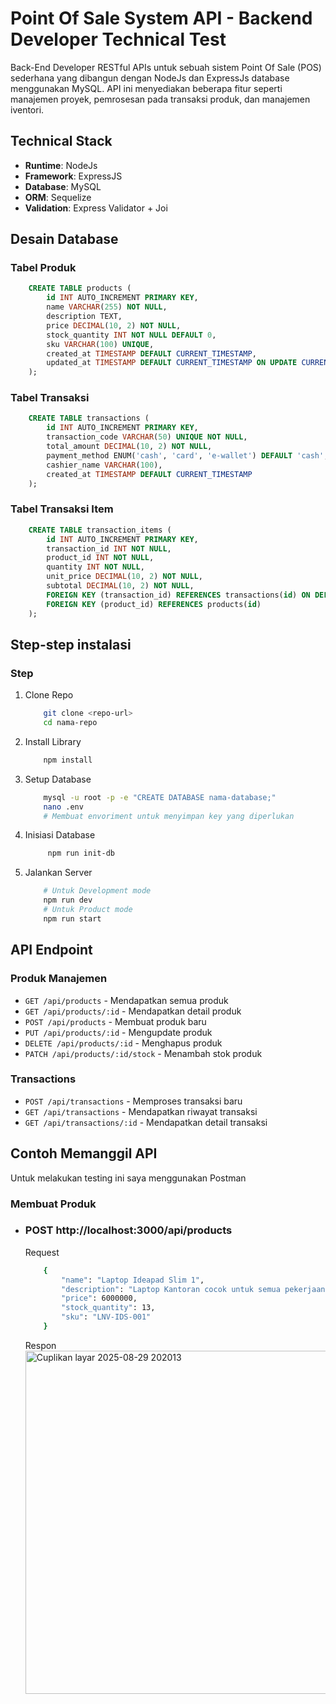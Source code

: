 # Point Of Sale System API - Backend Developer Technical Test

Back-End Developer RESTful APIs untuk sebuah sistem Point Of Sale (POS) sederhana yang dibangun dengan NodeJs dan ExpressJs database menggunakan MySQL. API ini menyediakan beberapa fitur seperti manajemen proyek, pemrosesan pada transaksi produk, dan manajemen iventori.

## Technical Stack
- **Runtime**: NodeJs
- **Framework**: ExpressJS
- **Database**: MySQL
- **ORM**: Sequelize
- **Validation**: Express Validator + Joi

## Desain Database
### Tabel Produk
```sql
    CREATE TABLE products (
        id INT AUTO_INCREMENT PRIMARY KEY,
        name VARCHAR(255) NOT NULL,
        description TEXT,
        price DECIMAL(10, 2) NOT NULL,
        stock_quantity INT NOT NULL DEFAULT 0,
        sku VARCHAR(100) UNIQUE,
        created_at TIMESTAMP DEFAULT CURRENT_TIMESTAMP,
        updated_at TIMESTAMP DEFAULT CURRENT_TIMESTAMP ON UPDATE CURRENT_TIMESTAMP
    );
```
### Tabel Transaksi
```sql
    CREATE TABLE transactions (
        id INT AUTO_INCREMENT PRIMARY KEY,
        transaction_code VARCHAR(50) UNIQUE NOT NULL,
        total_amount DECIMAL(10, 2) NOT NULL,
        payment_method ENUM('cash', 'card', 'e-wallet') DEFAULT 'cash',
        cashier_name VARCHAR(100),
        created_at TIMESTAMP DEFAULT CURRENT_TIMESTAMP
    );
```
### Tabel Transaksi Item
```sql
    CREATE TABLE transaction_items (
        id INT AUTO_INCREMENT PRIMARY KEY,
        transaction_id INT NOT NULL,
        product_id INT NOT NULL,
        quantity INT NOT NULL,
        unit_price DECIMAL(10, 2) NOT NULL,
        subtotal DECIMAL(10, 2) NOT NULL,
        FOREIGN KEY (transaction_id) REFERENCES transactions(id) ON DELETE CASCADE,
        FOREIGN KEY (product_id) REFERENCES products(id)
    );
```

## Step-step instalasi

### Step
1. Clone Repo
   ```bash
       git clone <repo-url>
       cd nama-repo
   ```
2. Install Library
   ```bash
       npm install
   ```
3. Setup Database
   ```bash
       mysql -u root -p -e "CREATE DATABASE nama-database;"
       nano .env
       # Membuat envoriment untuk menyimpan key yang diperlukan
   ```
4. Inisiasi Database
   ```bash
        npm run init-db
   ```
5. Jalankan Server
   ```bash
       # Untuk Development mode
       npm run dev
       # Untuk Product mode
       npm run start
   ```

## API Endpoint
### Produk Manajemen
- `GET /api/products` - Mendapatkan semua produk
- `GET /api/products/:id` - Mendapatkan detail produk
- `POST /api/products` - Membuat produk baru
- `PUT /api/products/:id` - Mengupdate produk
- `DELETE /api/products/:id` - Menghapus produk
- `PATCH /api/products/:id/stock` - Menambah stok produk

### Transactions
- `POST /api/transactions` - Memproses transaksi baru
- `GET /api/transactions` - Mendapatkan riwayat transaksi
- `GET /api/transactions/:id` - Mendapatkan detail transaksi

## Contoh Memanggil API 

Untuk melakukan testing ini saya menggunakan Postman 

### Membuat Produk
- ### POST http://localhost:3000/api/products
  Request
  ```bash
      {
          "name": "Laptop Ideapad Slim 1",
          "description": "Laptop Kantoran cocok untuk semua pekerjaan",
          "price": 6000000,
          "stock_quantity": 13,
          "sku": "LNV-IDS-001"
      }
  ```
  Respon
  <img width="920" height="549" alt="Cuplikan layar 2025-08-29 202013" src="https://github.com/user-attachments/assets/15d57916-70ba-4a6d-9783-7117a49a7c32" />



